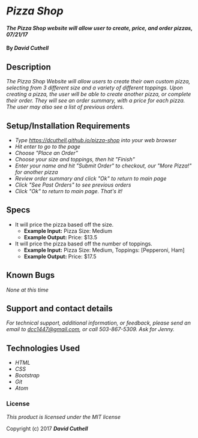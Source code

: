 # _Pizza Shop_

#### _The Pizza Shop website will allow user to create, price, and order pizzas, 07/21/17_

#### By _**David Cuthell**_

## Description

_The Pizza Shop Website will allow users to create their own custom pizza, selecting from 3 different size and a variety of different toppings. Upon creating a pizza, the user will be able to create another pizza, or complete their order. They will see an order summary, with a price for each pizza. The user may also see a list of previous orders._

## Setup/Installation Requirements

* _Type https://dcuthell.github.io/pizza-shop into your web browser_
* _Hit enter to go to the page_
* _Choose "Place an Order"_
* _Choose your size and toppings, then hit "Finish"_
* _Enter your name and hit "Submit Order" to checkout, our "More Pizza!" for another pizza_
* _Review order summary and click "Ok" to return to main page_
* _Click "See Past Orders" to see previous orders_
* _Click "Ok" to return to main page. That's it!_

## Specs

* It will price the pizza based off the size.
  * __Example Input:__ Pizza Size: Medium
  * __Example Output:__ Price: $13.5
* It will price the pizza based off the number of toppings.
  * __Example Input:__ Pizza Size: Medium, Toppings: [Pepperoni, Ham]
  * __Example Output:__ Price: $17.5

## Known Bugs

_None at this time_

## Support and contact details

_For technical support, additional information, or feedback, please send an email to dcc1447@gmail.com, or call 503-867-5309. Ask for Jenny._

## Technologies Used

* _HTML_
* _CSS_
* _Bootstrap_
* _Git_
* _Atom_

### License

*This product is licensed under the MIT license*

Copyright (c) 2017 **_David Cuthell_**
